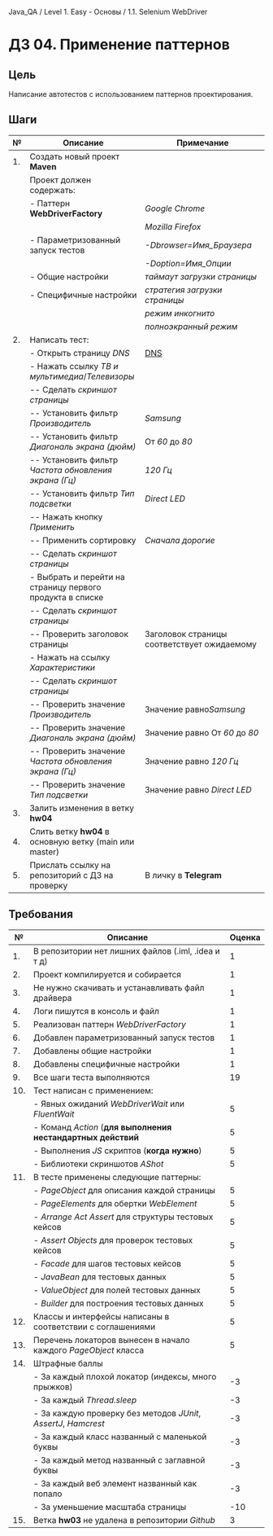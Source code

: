 Java_QA / Level 1. Easy - Основы / 1.1. Selenium WebDriver

# ДЗ 04. Применение паттернов

## Цель

Написание автотестов с использованием паттернов проектирования.

## Шаги

| №   | Описание                                                     | Примечание                                       |
|-----|--------------------------------------------------------------|--------------------------------------------------|
|  1. | Создать новый проект **Maven**                               |                                                  | 
|     | Проект должен содержать:                                     |                                                  |
|     | - Паттерн **WebDriverFactory**                               | *Google Chrome*                                  |
|     |                                                              | *Mozilla Firefox*                                |
|     | - Параметризованный запуск тестов                            | *-Dbrowser=Имя_Браузера*                         |
|     |                                                              | *-Doption=Имя_Опции*                             |
|     | - Общие настройки                                            | *таймаут загрузки страницы*                      |
|     | - Специфичные настройки                                      | *стратегия загрузки страницы*                    |
|     |                                                              | *режим инкогнито*                                |
|     |                                                              | *полноэкранный режим*                            |
|  2. | Написать тест:                                               |                                                  |
|     | - Открыть страницу *DNS*                                     | [DNS](https://www.dns-shop.ru/)                  |
|     | - Нажать ссылку *ТВ и мультимедиа*/*Телевизоры*              |                                                  |
|     | -- Сделать *скриншот страницы*                               |                                                  |
|     | -- Установить фильтр *Производитель*                         | *Samsung*                                        |
|     | -- Установить фильтр *Диагональ экрана (дюйм)*               | От *60* до *80*                                  |
|     | -- Установить фильтр *Частота обновления экрана (Гц)*        | *120 Гц*                                         |
|     | -- Установить фильтр *Тип подсветки*                         | *Direct LED*                                     |
|     | -- Нажать кнопку *Применить*                                 |                                                  |
|     | -- Применить сортировку                                      | *Сначала дорогие*                                |
|     | -- Сделать *скриншот страницы*                               |                                                  |
|     | - Выбрать и перейти на страницу первого продукта в списке    |                                                  |
|     | -- Сделать *скриншот страницы*                               |                                                  |
|     | -- Проверить заголовок страницы                              | Заголовок страницы соответствует ожидаемому      |
|     | - Нажать на ссылку *Характеристики*                          |                                                  |
|     | -- Сделать *скриншот страницы*                               |                                                  |
|     | -- Проверить значение *Производитель*                        | Значение равно*Samsung*                          |
|     | -- Проверить значение *Диагональ экрана (дюйм)*              | Значение равно От *60* до *80*                   |
|     | -- Проверить значение *Частота обновления экрана (Гц)*       | Значение равно *120 Гц*                          |
|     | -- Проверить значение *Тип подсветки*                        | Значение равно *Direct LED*                      |
|  3. | Залить изменения в ветку **hw04**                            |                                                  |
|  4. | Слить ветку **hw04** в основную ветку (main или master)      |                                                  |
|  5. | Прислать ссылку на репозиторий с ДЗ на проверку              | В личку в **Telegram**                           |

## Требования

| №   | Описание                                                          | Оценка  |
|-----|-------------------------------------------------------------------|---------|
|  1. | В репозитории нет лишних файлов (.iml, .idea и т д)               | 1       |
|  2. | Проект компилируется и собирается                                 | 1       |
|  3. | Не нужно скачивать и устанавливать файл драйвера                  | 1       |
|  4. | Логи пишутся в консоль и файл                                     | 1       |
|  5. | Реализован паттерн *WebDriverFactory*                             | 1       |
|  6. | Добавлен параметризованный запуск тестов                          | 1       |
|  7. | Добавлены общие настройки                                         | 1       |
|  8. | Добавлены специфичные настройки                                   | 1       |
|  9. | Все шаги теста выполняются                                        | 19      |
| 10. | Тест написан с применением:                                       |         |
|     | - Явных ожиданий *WebDriverWait* или *FluentWait*                 | 5       |
|     | - Команд *Action* (**для выполнения нестандартных действий**      | 5       |
|     | - Выполнения *JS* скриптов (**когда нужно**)                      | 5       |
|     | - Библиотеки скриншотов *AShot*                                   | 5       |
| 11. | В тесте применены следующие паттерны:                             |         |
|     | - *PageObject* для описания каждой страницы                       | 5       |
|     | - *PageElements* для обертки *WebElement*                         | 5       |
|     | - *Arrange Act Assert* для структуры тестовых кейсов              | 5       |
|     | - *Assert Objects* для проверок тестовых кейсов                   | 5       |
|     | - *Facade* для шагов тестовых кейсов                              | 5       |
|     | - *JavaBean* для тестовых данных                                  | 5       |
|     | - *ValueObject* для полей тестовых данных                         | 5       |
|     | - *Builder* для построения тестовых данных                        | 5       |
| 12. | Классы и интерфейсы написаны в соответствии с соглашениями        | 5       |
| 13. | Перечень локаторов вынесен в начало каждого *PageObject* класса   | 5       |
| 14. | Штрафные баллы                                                    |         |
|     | - За каждый плохой локатор (индексы, много прыжков)               | -3      |
|     | - За каждый *Thread.sleep*                                        | -3      |
|     | - За каждую проверку без методов *JUnit*, *AssertJ*, *Hamcrest*   | -3      |
|     | - За каждый класс названный с маленькой буквы                     | -3      |
|     | - За каждый метод названный с заглавной буквы                     | -3      |
|     | - За каждый веб элемент названный как попало                      | -3      |
|     | - За уменьшение масштаба страницы                                 | -10     |
| 15. | Ветка **hw03** не удалена в репозитории *Github*                  | 3       |

